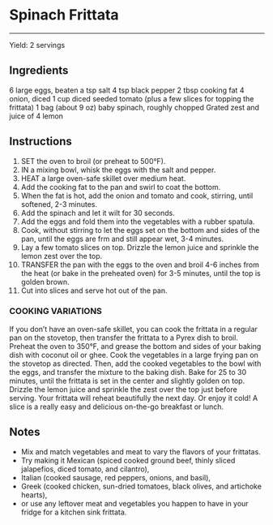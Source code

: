 # Spinach Frittata
---
Yield: 2 servings

## Ingredients
6 large eggs, beaten
a tsp salt
4 tsp black pepper
2 tbsp cooking fat
4 onion, diced
1 cup diced seeded tomato (plus a few
slices for topping the frittata)
1 bag (about 9 oz) baby spinach,
roughly chopped
Grated zest and juice of 4 lemon

## Instructions
1. SET the oven to broil (or preheat to 500°F).
2. IN a mixing bowl, whisk the eggs with the salt and pepper.
3. HEAT a large oven-safe skillet over medium heat.
4. Add the cooking fat to the pan and swirl to coat the bottom.
5. When the fat is hot, add the onion and tomato and cook, stirring, until softened, 2-3 minutes.
6. Add the spinach and let it wilt for 30 seconds.
7. Add the eggs and fold them into the vegetables with a rubber spatula.
8. Cook, without stirring to let the eggs set on the bottom and sides of the pan, until the eggs are frm and still appear wet, 3-4 minutes.
9. Lay a few tomato slices on top. Drizzle the lemon juice and sprinkle the lemon zest over the top.
10. TRANSFER the pan with the eggs to the oven and broil 4-6 inches from the heat (or bake in the preheated oven) for 3-5 minutes, until the top is golden brown.
11. Cut into slices and serve hot out of the pan.

### COOKING VARIATIONS

If you don’t have an oven-safe skillet, you can cook the frittata in a regular pan on the stovetop, then transfer the frittata to a Pyrex dish to broil.
Preheat the oven to 350°F, and grease the bottom and sides of your baking dish with coconut oil or ghee. Cook the vegetables in a large frying pan on the stovetop as directed. Then, add the cooked vegetables to the bowl with the eggs, and transfer the mixture to the baking dish. Bake for 25 to 30 minutes, until the frittata is set in the center and slightly golden on top. Drizzle the lemon juice and sprinkle the zest over the top just before serving. Your frittata will reheat beautifully the next day. Or enjoy it cold! A slice is a really easy and delicious on-the-go breakfast or lunch.

## Notes

- Mix and match vegetables and meat to vary the flavors of your frittatas.
- Try making it Mexican (spiced cooked ground beef, thinly sliced jalapefios, diced tomato, and cilantro),
- Italian (cooked sausage, red peppers, onions, and basil),
- Greek (cooked chicken, sun-dried tomatoes, black olives, and artichoke hearts),
- or use any leftover meat and vegetables you happen to have in your fridge for a kitchen sink frittata.